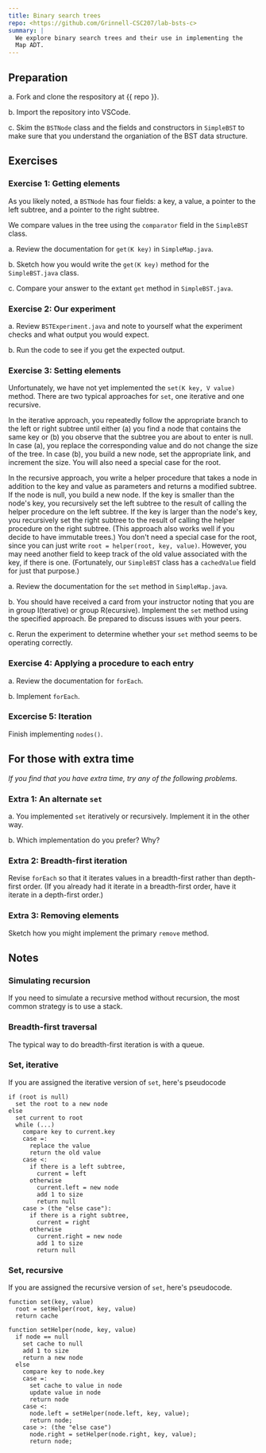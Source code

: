 ```yaml
---
title: Binary search trees
repo: <https://github.com/Grinnell-CSC207/lab-bsts-c>
summary: |
  We explore binary search trees and their use in implementing the
  Map ADT.
---
```

Preparation
-----------

a. Fork and clone the respository at {{ repo }}.

b. Import the repository into VSCode.

c. Skim the `BSTNode` class and the fields and constructors in
`SimpleBST` to make sure that you understand the organiation of the
BST data structure.

Exercises
---------

### Exercise 1: Getting elements

As you likely noted, a `BSTNode` has four fields: a key, a value, a pointer
to the left subtree, and a pointer to the right subtree.

We compare values in the tree using the `comparator` field in the
`SimpleBST` class.

a. Review the documentation for `get(K key)` in `SimpleMap.java`.

b. Sketch how you would write the `get(K key)` method for the
`SimpleBST.java` class.

c. Compare your answer to the extant `get` method in `SimpleBST.java`.

### Exercise 2: Our experiment

a. Review `BSTExperiment.java` and note to yourself what the experiment
checks and what output you would expect.

b. Run the code to see if you get the expected output.

### Exercise 3: Setting elements

Unfortunately, we have not yet implemented the `set(K key, V value)`
method.  There are two typical approaches  for `set`, one iterative
and one recursive.

In the iterative approach, you repeatedly follow the appropriate
branch to the left or right subtree until either (a) you find a
node that contains the same key or (b) you observe that the subtree
you are about to enter is null.  In case (a), you replace the
corresponding value and do not change the size of the tree.  In
case (b), you build a new node, set the appropriate link, and
increment the size.  You will also need a special case for the root.

In the recursive approach, you write a helper procedure that takes
a node in addition to the key and value as parameters and returns a
modified subtree.  If the node is null, you build a new node.  If the
key is smaller than the node's key, you recursively set the left
subtree to the result of calling the helper procedure on the left
subtree.  If the key is larger than the node's key, you recursively
set the right subtree to the result of calling the helper procedure
on the right subtree.  (This approach also works well if you decide
to have immutable trees.)  You don't need a special case for the
root, since you can just write `root = helper(root, key, value)`.
However, you may need another field to keep track of the old value
associated with the key, if there is one.  (Fortunately, our
`SimpleBST` class has a `cachedValue` field for just that purpose.)

a. Review the documentation for the `set` method in `SimpleMap.java`.

b. You should have received a card from your instructor noting that
you are in group I(terative) or group R(ecursive).  Implement the
`set` method using the specified approach.  Be prepared to discuss
issues with your peers.

c. Rerun the experiment to determine whether your `set` method seems
to be operating correctly.

### Exercise 4: Applying a procedure to each entry

a. Review the documentation for `forEach`.

b. Implement `forEach`.

### Excercise 5: Iteration

Finish implementing `nodes()`.

For those with extra time
-------------------------

_If you find that you have extra time, try any of the following
problems._

### Extra 1: An alternate `set`

a. You implemented `set` iteratively or recursively.  Implement it in the
other way.

b. Which implementation do you prefer?  Why?

### Extra 2: Breadth-first iteration

Revise `forEach` so that it iterates values in a breadth-first
rather than depth-first order.  (If you already had it iterate in
a breadth-first order, have it iterate in a depth-first order.)

### Extra 3: Removing elements

Sketch how you might implement the primary `remove` method.

Notes
-----

### Simulating recursion

If you need to simulate a recursive method without recursion, the most
common strategy is to use a stack.

### Breadth-first traversal

The typical way to do breadth-first iteration is with a queue.

### Set, iterative

If you are assigned the iterative version of `set`, here's pseudocode

```text
if (root is null)
  set the root to a new node
else
  set current to root
  while (...) 
    compare key to current.key
    case =:
      replace the value
      return the old value
    case <:
      if there is a left subtree, 
        current = left
      otherwise
        current.left = new node
        add 1 to size
        return null
    case > (the "else case"):
      if there is a right subtree, 
        current = right
      otherwise
        current.right = new node
        add 1 to size
        return null
```

### Set, recursive

If you are assigned the recursive version of `set`, here's pseudocode.

```text
function set(key, value)
  root = setHelper(root, key, value)
  return cache

function setHelper(node, key, value)
  if node == null
    set cache to null
    add 1 to size
    return a new node
  else
    compare key to node.key
    case =:
      set cache to value in node
      update value in node
      return node
    case <:
      node.left = setHelper(node.left, key, value);
      return node;
    case >: (the "else case")
      node.right = setHelper(node.right, key, value);
      return node;
```
